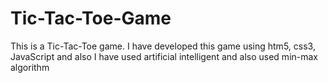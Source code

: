 # Tic-Tac-Toe-Game
This is a Tic-Tac-Toe game. I have developed this game using htm5, css3, JavaScript and also I have used artificial intelligent and also used min-max algorithm
